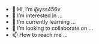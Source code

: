 - 👋 Hi, I’m @yss456v
- 👀 I’m interested in ...
- 🌱 I’m currently learning ...
- 💞️ I’m looking to collaborate on ...
- 📫 How to reach me ...

<!---
yss456v/yss456v is a ✨ special ✨ repository because its `README.md` (this file) appears on your GitHub profile.
You can click the Preview link to take a look at your changes.
--->
